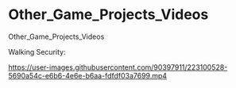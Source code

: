# Other_Game_Projects_Videos
Other_Game_Projects_Videos

Walking Security:

https://user-images.githubusercontent.com/90397911/223100528-5690a54c-e6b6-4e6e-b6aa-fdfdf03a7699.mp4
